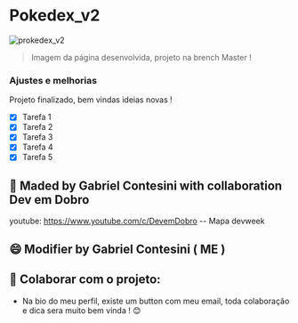 # Pokedex_v2

<!---Esses são exemplos. Veja https://shields.io para outras pessoas ou para personalizar este conjunto de escudos. Você pode querer incluir dependências, status do projeto e informações de licença aqui--->

<img src="https://i.pinimg.com/originals/9a/de/5d/9ade5d01ef3baa7b2308cd06a1646a33.jpg" alt="prokedex_v2">

> Imagem da página desenvolvida, projeto na brench Master !

### Ajustes e melhorias

Projeto finalizado, bem vindas ideias novas !

- [x] Tarefa 1
- [x] Tarefa 2
- [x] Tarefa 3
- [x] Tarefa 4
- [x] Tarefa 5

## 🤝 Maded by Gabriel Contesini with collaboration Dev em Dobro

youtube: https://www.youtube.com/c/DevemDobro -- Mapa devweek

## 😄 Modifier by Gabriel Contesini ( ME )

## 📝 Colaborar com o projeto:

* Na bio do meu perfil, existe um button com meu email, toda colaboração e dica sera muito bem vinda ! 😊



